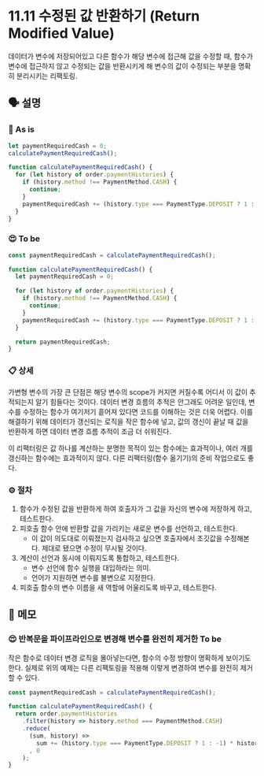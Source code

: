 # 11.11 수정된 값 반환하기 (Return Modified Value)

데이터가 변수에 저장되어있고 다른 함수가 해당 변수에 접근해 값을 수정할 때, 함수가 변수에 접근하지 않고 수정되는 값을 반환시키게 해 변수의 값이 수정되는 부분을 명확히 분리시키는 리팩토링.

## 🗣 설명

### 🧐 As is

```js
let paymentRequiredCash = 0;
calculatePaymentRequiredCash();

function calculatePaymentRequiredCash() {
  for (let history of order.paymentHistories) {
    if (history.method !== PaymentMethod.CASH) {
      continue;
    }
    paymentRequiredCash += (history.type === PaymentType.DEPOSIT ? 1 : -1) * history.amount;
  }
}
```

### 😍 To be

```js
const paymentRequiredCash = calculatePaymentRequiredCash();

function calculatePaymentRequiredCash() {
  let paymentRequiredCash = 0;

  for (let history of order.paymentHistories) {
    if (history.method !== PaymentMethod.CASH) {
      continue;
    }
    paymentRequiredCash += (history.type === PaymentType.DEPOSIT ? 1 : -1) * history.amount;
  }

  return paymentRequiredCash;
}
```

### 📋 상세

가변형 변수의 가장 큰 단점은 해당 변수의 scope가 커지면 커질수록 어디서 이 값이 추적되는지 알기 힘들다는 것이다. 데이터 변경 흐름의 추적은 안그래도 어려운 일인데, 변수를 수정하는 함수가 여기저기 흩어져 있다면 코드를 이해하는 것은 더욱 어렵다.
이를 해결하기 위해 데이터가 갱신되는 로직을 작은 함수에 넣고, 값의 갱신이 끝날 때 값을 반환하게 하면 데이터 변경 흐름 추적이 조금 더 쉬워진다.

이 리팩터링은 값 하나를 계산하는 분명한 목적이 있는 함수에는 효과적이나, 여러 개를 갱신하는 함수에는 효과적이지 않다. 다른 리팩터링(함수 옮기기)의 준비 작업으로도 좋다.

### ⚙️ 절차

1. 함수가 수정된 값을 반환하게 하여 호출자가 그 값을 자신의 변수에 저장하게 하고, 테스트한다.
2. 피호출 함수 안에 반환할 값을 가리키는 새로운 변수를 선언하고, 테스트한다.
    * 이 값이 의도대로 이뤄졌는지 검사하고 싶으면 호출자에서 초깃값을 수정해본다. 제대로 됐으면 수정이 무시될 것이다.
3. 계산이 선언과 동시에 이뤄지도록 통합하고, 테스트한다.
    * 변수 선언에 함수 실행을 대입하라는 의미.
    * 언어가 지원하면 변수를 불변으로 지정한다.
4. 피호출 함수의 변수 이름을 새 역할에 어울리도록 바꾸고, 테스트한다.

## 📝 메모

### 😍 반복문을 파이프라인으로 변경해 변수를 완전히 제거한 To be

작은 함수로 데이터 변경 로직을 몰아넣는다면, 함수의 수정 방향이 명확하게 보이기도 한다. 실제로 위의 예제는 다른 리팩토링을 적용해 이렇게 변경하여 변수를 완전히 제거할 수 있다.

```js
const paymentRequiredCash = calculatePaymentRequiredCash();

function calculatePaymentRequiredCash() {
  return order.paymentHistories
    .filter(history => history.method === PaymentMethod.CASH)
    .reduce(
      (sum, history) =>
        sum += (history.type === PaymentType.DEPOSIT ? 1 : -1) * history.amount
      , 0
    );
}
```
